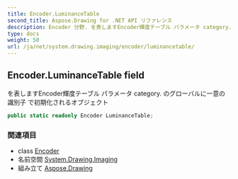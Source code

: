 ```yaml
---
title: Encoder.LuminanceTable
second_title: Aspose.Drawing for .NET API リファレンス
description: Encoder 分野. を表しますEncoder輝度テーブル パラメータ category. のグローバルに一意の識別子 で初期化されるオブジェクト
type: docs
weight: 50
url: /ja/net/system.drawing.imaging/encoder/luminancetable/
---
```

## Encoder.LuminanceTable field

を表しますEncoder輝度テーブル パラメータ category. のグローバルに一意の識別子 で初期化されるオブジェクト

```csharp
public static readonly Encoder LuminanceTable;
```

### 関連項目

* class [Encoder](../)
* 名前空間 [System.Drawing.Imaging](../../encoder/)
* 組み立て [Aspose.Drawing](../../../)


